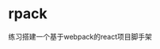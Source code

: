 <!--
 * @Author: jinzi.yuan
 * @description: 介绍文件
 * @Date: 2020-10-20 15:49:10
 * @LastEditors: jinzi.yuan
 * @LastEditTime: 2020-10-20 15:52:09
 * @FilePath: \rpack\README.md
-->

# rpack
练习搭建一个基于webpack的react项目脚手架 

